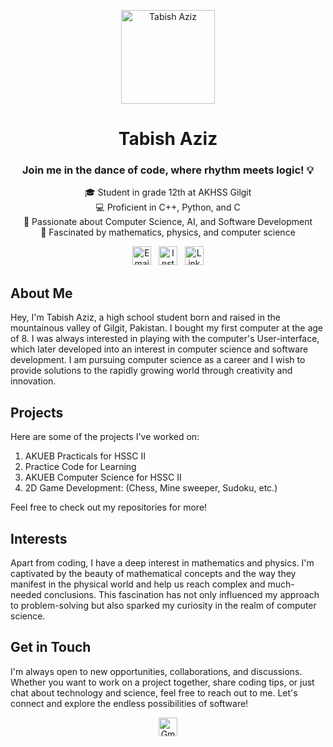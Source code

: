 <!-- Profile Picture and Introduction -->
<p align="center">
  <img src="https://upload.wikimedia.org/wikipedia/commons/thumb/a/a6/Anonymous_emblem.svg/800px-Anonymous_emblem.svg.png" alt="Tabish Aziz" width="150" height="150">
</p>
<h1 align="center">Tabish Aziz</h1>
<h3 align="center">Join me in the dance of code, where rhythm meets logic! 💡</h3>

<!-- Skills and Introduction -->
<p align="center">
  🎓 Student in grade 12th at AKHSS Gilgit <br>
  💻 Proficient in C++, Python, and C <br>
  🚀 Passionate about Computer Science, AI, and Software Development <br>
  🧠 Fascinated by mathematics, physics, and computer science
</p>

<!-- Social Media Links -->
<p align="center">
  <a href="mailto:tabishazizbercha@gmail.com"><img src="https://cdn.dribbble.com/users/527271/screenshots/3011245/gmail_3.gif" alt="Email" width="30" height="30"></a>
  &nbsp;
  <a href="https://www.instagram.com/tabishbarcha/"><img src="https://i.pinimg.com/originals/4e/94/67/4e9467f024454dfa2b0a0e61074aebd1.gif" alt="Instagram" width="30" height="30"></a>
  &nbsp;
  <a href="https://www.linkedin.com/in/tabish-aziz-1552b5205/"><img src="https://cliply.co/wp-content/uploads/2021/02/372102050_LINKEDIN_ICON_400px.gif" alt="LinkedIn" width="30" height="30"></a>
</p>

<!-- About Me Section -->
## About Me

Hey, I'm Tabish Aziz, a high school student born and raised in the mountainous valley of Gilgit, Pakistan. I bought my first computer at the age of 8. I was always interested in playing with the computer's User-interface, which later developed into an interest in computer science and software development. I am pursuing computer science as a career and I wish to provide solutions to the rapidly growing world through creativity and innovation.

<!-- Projects Section -->
## Projects

Here are some of the projects I've worked on:

1. AKUEB Practicals for HSSC II
2. Practice Code for Learning
3. AKUEB Computer Science for HSSC II
4. 2D Game Development: (Chess, Mine sweeper, Sudoku, etc.)
   
Feel free to check out my repositories for more!

<!-- Interests Section -->
## Interests

Apart from coding, I have a deep interest in mathematics and physics. I'm captivated by the beauty of mathematical concepts and the way they manifest in the physical world and help us reach complex and much-needed conclusions. This fascination has not only influenced my approach to problem-solving but also sparked my curiosity in the realm of computer science.

<!-- Get in Touch Section -->
## Get in Touch

I'm always open to new opportunities, collaborations, and discussions. Whether you want to work on a project together, share coding tips, or just chat about technology and science, feel free to reach out to me. Let's connect and explore the endless possibilities of software!

<p align="center">
  <img src="https://cdn.dribbble.com/users/527271/screenshots/3011245/gmail_3.gif" alt="Gmail" width="30" height="30">
</p>
